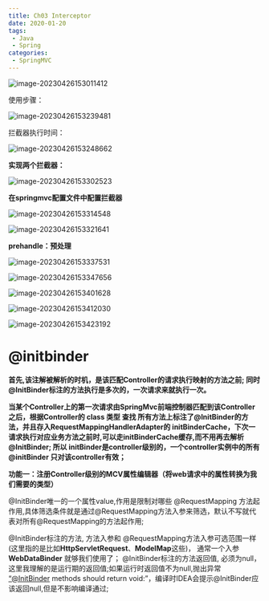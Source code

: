 ```yaml
---
title: Ch03 Interceptor
date: 2020-01-20
tags:
 - Java
 - Spring
categories:
 - SpringMVC
---
```


![image-20230426153011412](https://markdown-1301334775.cos.eu-frankfurt.myqcloud.com/image-20230426153011412.png)

使用步骤：

![image-20230426153239481](https://markdown-1301334775.cos.eu-frankfurt.myqcloud.com/image-20230426153239481.png)



拦截器执行时间：

![image-20230426153248662](https://markdown-1301334775.cos.eu-frankfurt.myqcloud.com/image-20230426153248662.png)



**实现两个拦截器：**

![image-20230426153302523](https://markdown-1301334775.cos.eu-frankfurt.myqcloud.com/image-20230426153302523.png)



**在springmvc配置文件中配置拦截器**

![image-20230426153314548](https://markdown-1301334775.cos.eu-frankfurt.myqcloud.com/image-20230426153314548.png)

![image-20230426153321641](C:\Users\YHR\AppData\Roaming\Typora\typora-user-images\image-20230426153321641.png)



**prehandle：预处理**

![image-20230426153337531](https://markdown-1301334775.cos.eu-frankfurt.myqcloud.com/image-20230426153337531.png)

![image-20230426153347656](https://markdown-1301334775.cos.eu-frankfurt.myqcloud.com/image-20230426153347656.png)



![image-20230426153401628](https://markdown-1301334775.cos.eu-frankfurt.myqcloud.com/image-20230426153401628.png)

![image-20230426153412030](https://markdown-1301334775.cos.eu-frankfurt.myqcloud.com/image-20230426153412030.png)

![image-20230426153423192](https://markdown-1301334775.cos.eu-frankfurt.myqcloud.com/image-20230426153423192.png)



# @initbinder

**首先,该注解被解析的时机，是该匹配Controller的请求执行映射的方法之前; 同时 @InitBinder标注的方法执行是多次的，一次请求来就执行一次。**

 **当某个Controller上的第一次请求由SpringMvc前端控制器匹配到该Controller之后，根据Controller的 class 类型 查找 所有方法上标注了@InitBinder的方法，并且存入RequestMappingHandlerAdapter的 initBinderCache，下次一请求执行对应业务方法之前时,可以走initBinderCache缓存,而不用再去解析@InitBinder; 所以 initBinder是controller级别的，一个controller实例中的所有@initBinder 只对该controller有效；**

**功能一：注册Controller级别的MCV属性编辑器（将web请求中的属性转换为我们需要的类型）**

@InitBinder唯一的一个属性value,作用是限制对哪些 @RequestMapping 方法起作用,具体筛选条件就是通过@RequestMapping方法入参来筛选，默认不写就代表对所有@RequestMapping的方法起作用;

 @InitBinder标注的方法, 方法入参和 @RequestMapping方法入参可选范围一样(这里指的是比如**HttpServletRequest**、**ModelMap**这些)， 通常一个入参 **WebDataBinder** 就够我们使用了； @InitBinder标注的方法返回值, 必须为null，这里我理解的是运行期的返回值;如果运行时返回值不为null,抛出异常 [“@InitBinder](mailto:“@InitBinder) methods should return void:”，编译时IDEA会提示@InitBinder应该返回null,但是不影响编译通过;